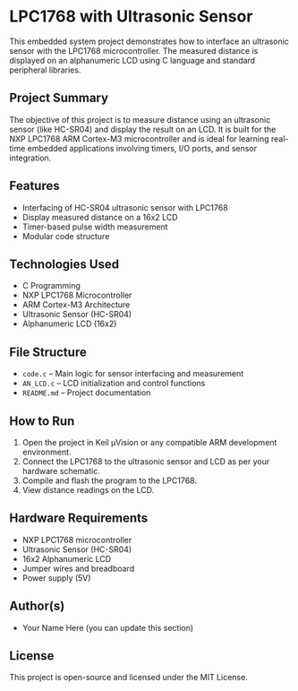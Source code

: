 # LPC1768 with Ultrasonic Sensor

This embedded system project demonstrates how to interface an ultrasonic sensor with the LPC1768 microcontroller. The measured distance is displayed on an alphanumeric LCD using C language and standard peripheral libraries.

## Project Summary

The objective of this project is to measure distance using an ultrasonic sensor (like HC-SR04) and display the result on an LCD. It is built for the NXP LPC1768 ARM Cortex-M3 microcontroller and is ideal for learning real-time embedded applications involving timers, I/O ports, and sensor integration.

## Features

- Interfacing of HC-SR04 ultrasonic sensor with LPC1768
- Display measured distance on a 16x2 LCD
- Timer-based pulse width measurement
- Modular code structure

## Technologies Used

- C Programming
- NXP LPC1768 Microcontroller
- ARM Cortex-M3 Architecture
- Ultrasonic Sensor (HC-SR04)
- Alphanumeric LCD (16x2)

## File Structure

- `code.c` – Main logic for sensor interfacing and measurement
- `AN_LCD.c` – LCD initialization and control functions
- `README.md` – Project documentation

## How to Run

1. Open the project in Keil µVision or any compatible ARM development environment.
2. Connect the LPC1768 to the ultrasonic sensor and LCD as per your hardware schematic.
3. Compile and flash the program to the LPC1768.
4. View distance readings on the LCD.

## Hardware Requirements

- NXP LPC1768 microcontroller
- Ultrasonic Sensor (HC-SR04)
- 16x2 Alphanumeric LCD
- Jumper wires and breadboard
- Power supply (5V)

## Author(s)

- Your Name Here (you can update this section)

## License

This project is open-source and licensed under the MIT License.
